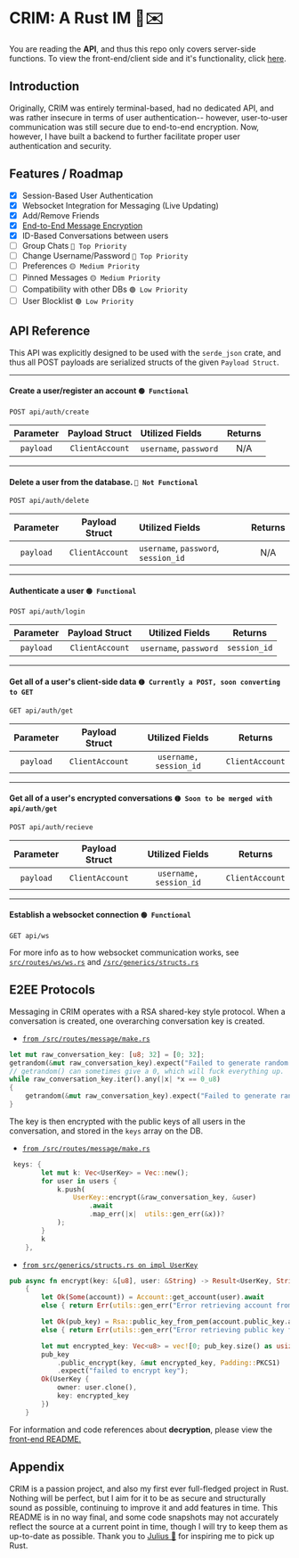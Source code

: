 
# CRIM: A Rust IM 🦀✉️ 
You are reading the __API__, and thus this repo only covers server-side functions. To view the front-end/client side and it's functionality, click [here](https://github.com/Jayleaf/crim-tauri).
## Introduction
Originally, CRIM was entirely terminal-based, had no dedicated API, and was rather insecure in terms of user authentication-- however, user-to-user communication was still secure due to end-to-end encryption. Now, however, I have built a backend to further facilitate proper user authentication and security.





## Features / Roadmap

- [x]   Session-Based User Authentication
- [x]   Websocket Integration for Messaging (Live Updating)
- [x]   Add/Remove Friends
- [x]   [End-to-End Message Encryption]()
- [x]   ID-Based Conversations between users
- [ ]   Group Chats `🔴 Top Priority`
- [ ]   Change Username/Password `🔴 Top Priority`
- [ ]   Preferences `🟡 Medium Priority`
- [ ]   Pinned Messages `🟡 Medium Priority`
- [ ]   Compatibility with other DBs `🟢 Low Priority`
- [ ]   User Blocklist `🟢 Low Priority`

## API Reference

This API was explicitly designed to be used with the `serde_json` crate, and thus all POST payloads are serialized structs of the given `Payload Struct`.

--------------------
#### Create a user/register an account `🟢 Functional`

```http
POST api/auth/create
```

| Parameter |    Payload Struct   |    Utilized Fields   | Returns |
| :--------:| :-----------------: |:---------------------|:-------:|
| `payload` |   `ClientAccount`   |`username`, `password`|   N/A   |

-------------
#### Delete a user from the database. `🔴 Not Functional`

```http
POST api/auth/delete
```

| Parameter | Payload Struct  |          Utilized Fields             | Returns |
| :-------: | :--------------:| :--------------------------------    |:--------: 
| `payload` | `ClientAccount` | `username`, `password`, `session_id` |   N/A   |

--------------
#### Authenticate a user `🟢 Functional`
```http
POST api/auth/login
```

| Parameter | Payload Struct  |      Utilized Fields     |   Returns  |
| :-------: | :--------------:| :-----------------------:|:----------:| 
| `payload` | `ClientAccount` |  `username`, `password`  |`session_id`|


--------------
#### Get all of a user's client-side data `🟡 Currently a POST, soon converting to GET`
```http
GET api/auth/get
```

| Parameter | Payload Struct  |      Utilized Fields     |    Returns    |
| :-------: | :--------------:| :-----------------------:|:-------------:| 
| `payload` | `ClientAccount` |  `username, session_id`  |`ClientAccount`|

--------------
#### Get all of a user's encrypted conversations `🟡 Soon to be merged with api/auth/get`
```http
POST api/auth/recieve
```

| Parameter | Payload Struct  |      Utilized Fields     |    Returns    |
| :-------: | :--------------:| :-----------------------:|:-------------:| 
| `payload` | `ClientAccount` |  `username, session_id`  |`ClientAccount`|

--------------
#### Establish a websocket connection `🟢 Functional`
```http
GET api/ws
```
For more info as to how websocket communication works, see [`src/routes/ws/ws.rs`](https://github.com/Jayleaf/crim-api/blob/main/src/routes/ws/ws.rs) and [`/src/generics/structs.rs`](https://github.com/Jayleaf/crim-api/blob/main/src/generics/structs.rs)



## E2EE Protocols

Messaging in CRIM operates with a RSA shared-key style protocol. When a conversation is created, one overarching conversation key is created.

* [`from /src/routes/message/make.rs`](https://github.com/Jayleaf/crim-api/blob/main/src/routes/message/make.rs)
```rust
let mut raw_conversation_key: [u8; 32] = [0; 32];
getrandom(&mut raw_conversation_key).expect("Failed to generate random conversation key ");
// getrandom() can sometimes give a 0, which will fuck everything up.
while raw_conversation_key.iter().any(|x| *x == 0_u8)
{
    getrandom(&mut raw_conversation_key).expect("Failed to generate random conversation key.");
}
```
The key is then encrypted with the public keys of all users in the conversation, and stored in the `keys` array on the DB.
* [`from /src/routes/message/make.rs`](https://github.com/Jayleaf/crim-api/blob/main/src/routes/message/make.rs)
```rust
 keys: {
        let mut k: Vec<UserKey> = Vec::new();
        for user in users {
            k.push(
                UserKey::encrypt(&raw_conversation_key, &user)
                    .await
                    .map_err(|x|  utils::gen_err(&x))?
            );
        }
        k
    },
```
* [`from src/generics/structs.rs on impl UserKey`](https://github.com/Jayleaf/crim-api/blob/main/src/routes/message/make.rs)
```rust
pub async fn encrypt(key: &[u8], user: &String) -> Result<UserKey, String>
    {
        let Ok(Some(account)) = Account::get_account(user).await
        else { return Err(utils::gen_err("Error retrieving account from database.")) };

        let Ok(pub_key) = Rsa::public_key_from_pem(account.public_key.as_slice())
        else { return Err(utils::gen_err("Error retrieving public key from database.")) };

        let mut encrypted_key: Vec<u8> = vec![0; pub_key.size() as usize];
        pub_key
            .public_encrypt(key, &mut encrypted_key, Padding::PKCS1)
            .expect("failed to encrypt key");
        Ok(UserKey {
            owner: user.clone(),
            key: encrypted_key
        })
    }
```

For information and code references about **decryption**, please view the [front-end README.](https://github.com/Jayleaf/crim-tauri)




## Appendix
CRIM is a passion project, and also my first ever full-fledged project in Rust. Nothing will be perfect, but I aim for it to be as secure and structurally sound as possible, continuing to improve it and add features in time. This README is in no way final, and some code snapshots may not accurately reflect the source at a current point in time, though I will try to keep them as up-to-date as possible. Thank you to [Julius 🥭](https://github.com/juliuskreutz) for inspiring me to pick up Rust.
